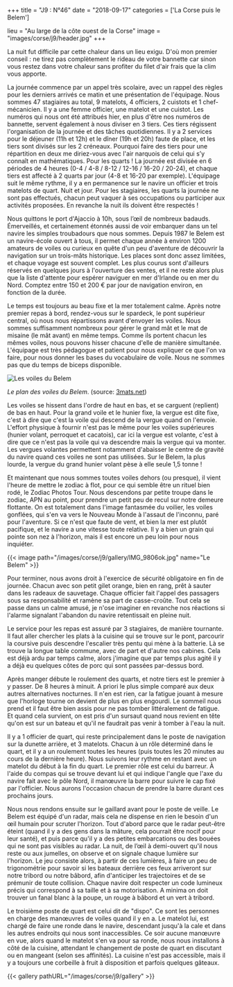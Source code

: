+++
title = "J9 : N°46"
date = "2018-09-17"
categories = ['La Corse puis le Belem']

lieu = "Au large de la côte ouest de la Corse"
image = "images/corse/j9/header.jpg"
+++

La nuit fut difficile par cette chaleur dans un lieu exigu. D'où mon premier conseil : ne tirez pas complètement le rideau de votre bannette car sinon vous restez dans votre chaleur sans profiter du filet d'air frais que la clim vous apporte.

La journée commence par un appel très scolaire, avec un rappel des règles pour les derniers arrivés ce matin et une présentation de l'équipage. Nous sommes 47 stagiaires au total, 9 matelots, 4 officiers, 2 cuistots et 1 chef-mécanicien. Il y a une femme officier, une matelot et une cuistot.
Les numéros qui nous ont été attribués hier, en plus d'être nos numéros de bannette, servent également à nous diviser en 3 tiers. Ces tiers régissent l'organisation de la journée et des tâches quotidiennes. Il y a 2 services pour le déjeuner (11h et 12h) et le dîner (19h et 20h) faute de place, et les tiers sont divisés sur les 2 créneaux.
Pourquoi faire des tiers pour une répartition en deux me diriez-vous avec l'air narquois de celui qui s’y connaît en mathématiques. Pour les quarts ! La journée est divisée en 6 périodes de 4 heures (0-4 / 4-8 / 8-12 / 12-16 / 16-20 / 20-24), et chaque tiers est affecté à 2 quarts par jour (4-8 et 16-20 par exemple). L'équipage suit le même rythme, il y a en permanence sur le navire un officier et trois matelots de quart. Nuit et jour.  Pour les stagiaires, les quarts la journée ne sont pas effectués, chacun peut vaquer à ses occupations ou participer aux activités proposées. En revanche la nuit ils doivent être respectés !

Nous quittons le port d'Ajaccio à 10h, sous l’œil de nombreux badauds. Émerveillés, et certainement étonnés aussi de voir embarquer dans un tel navire les simples troubadours que nous sommes. Depuis 1987 le Belem est un navire-école ouvert à tous, il permet chaque année à environ 1200 amateurs de voiles ou curieux en quête d'un peu d'aventure de découvrir la navigation sur un trois-mâts historique. Les places sont donc assez limitées, et chaque voyage est souvent complet. Les plus courus sont d'ailleurs réservés en quelques jours à l'ouverture des ventes, et il ne reste alors plus que la liste d'attente pour espérer naviguer en mer d'Irlande ou en mer du Nord. Comptez entre 150 et 200 € par jour de navigation environ, en fonction de la durée.

Le temps est toujours au beau fixe et la mer totalement calme. Après notre premier repas à bord, rendez-vous sur le spardeck, le pont supérieur central, où nous nous répartissons avant d'envoyer les voiles. Nous sommes suffisamment nombreux pour gérer le grand mât et le mat de misaine (le mât avant) en même temps. Comme ils portent chacun les mêmes voiles, nous pouvons hisser chacune d'elle de manière simultanée. L'équipage est très pédagogue et patient pour nous expliquer ce que l'on va faire, pour nous donner les bases du vocabulaire de voile. Nous ne sommes pas que du temps de biceps disponible.

<img src="http://3mats.net/images/plan-de-voilure-hd.png" alt="Les voiles du Belem" />

_Le plan des voiles du Belem_. (source: [3mats.net](http://3mats.net/))

Les voiles se hissent dans l'ordre de haut en bas, et se carguent (replient) de bas en haut. Pour la grand voile et le hunier fixe, la vergue est dite fixe, c'est à dire que c'est la voile qui descend de la vergue quand on l'envoie. L'effort physique à fournir n'est pas le même pour les voiles supérieures (hunier volant, perroquet et cacatois), car ici la vergue est volante, c'est à dire que ce n'est pas la voile qui va descendre mais la vergue qui va monter. Les vergues volantes permettent notamment d'abaisser le centre de gravité du navire quand ces voiles ne sont pas utilisées. Sur le Belem, la plus lourde, la vergue du grand hunier volant pèse à elle seule 1,5 tonne !

Et maintenant que nous sommes toutes voiles dehors (ou presque), il vient l'heure de mettre le zodiac à flot, pour ce qui semble être un rituel bien rodé, le Zodiac Photos Tour. Nous descendons par petite troupe dans le zodiac, APN au point, pour prendre un petit peu de recul sur notre demeure flottante. On est totalement dans l'image fantasmée du voilier, les voiles gonflées, qui s'en va vers le Nouveau Monde à l'assaut de l'inconnu, paré pour l'aventure.
Si ce n'est que faute de vent, et bien la mer est plutôt pacifique, et le navire a une vitesse toute relative. Il y a bien un grain qui pointe son nez à l'horizon, mais il est encore un peu loin pour nous inquiéter.

{{< image path="/images/corse/j9/gallery/IMG_9806ok.jpg" name="Le Belem" >}}

Pour terminer, nous avons droit à l'exercice de sécurité obligatoire en fin de journée. Chacun avec son petit gilet orange, bien en rang, prêt à sauter dans les radeaux de sauvetage. Chaque officier fait l'appel des passagers sous sa responsabilité et ramène sa part de casse-croûte. Tout cela se passe dans un calme amusé, je n'ose imaginer en revanche nos réactions si l'alarme signalant l'abandon du navire retentissait en pleine nuit.

Le service pour les repas est assuré par 3 stagiaires, de manière tournante. Il faut aller chercher les plats à la cuisine qui se trouve sur le pont, parcourir la coursive puis descendre l'escalier très pentu qui mène à la batterie. Là se trouve la longue table commune, avec de part et d'autre nos cabines. Cela est déjà ardu par temps calme, alors j'imagine que par temps plus agité il y a déjà eu quelques côtes de porc qui sont passées par-dessus bord.

Après manger débute le roulement des quarts, et notre tiers est le premier à y passer. De 8 heures à minuit. A priori le plus simple comparé aux deux autres alternatives nocturnes. Il n'en est rien, car la fatigue jouant à mesure que l'horloge tourne on devient de plus en plus engourdi. Le sommeil nous prend et il faut être bien assis pour ne pas tomber littéralement de fatigue. Et quand cela survient, on est pris d'un sursaut quand nous revient en tête qu'on est sur un bateau et qu'il ne faudrait pas venir à tomber à l'eau la nuit.

Il y a 1 officier de quart, qui reste principalement dans le poste de navigation sur la dunette arrière, et 3 matelots. Chacun à un rôle déterminé dans le quart, et il y a un roulement toutes les heures (puis toutes les 20 minutes au cours de la dernière heure). Nous suivons leur rythme en restant avec un matelot du début à la fin du quart. Le premier rôle est celui du barreur. À l'aide du compas qui se trouve devant lui et qui indique l'angle que l'axe du navire fait avec le pôle Nord, il manœuvre la barre pour suivre le cap fixé par l'officier. Nous aurons l'occasion chacun de prendre la barre durant ces prochains jours.

Nous nous rendons ensuite sur le gaillard avant pour le poste de veille. Le Belem est équipé d'un radar, mais cela ne dispense en rien le besoin d'un œil humain pour scruter l'horizon. Tout d'abord parce que le radar peut-être éteint (quand il y a des gens dans la mâture, cela pourrait être nocif pour leur santé), et puis parce qu'il y a des petites embarcations ou des bouées qui ne sont pas visibles au radar. La nuit, de l’œil à demi-ouvert qu'il nous reste ou aux jumelles, on observe et on signale chaque lumière sur l'horizon. Le jeu consiste alors, à partir de ces lumières, à faire un peu de trigonométrie pour savoir si les bateaux derrière ces feux arriveront sur notre tribord ou notre bâbord, afin d'anticiper les trajectoires et de se prémunir de toute collision. 
Chaque navire doit respecter un code lumineux précis qui correspond à sa taille et à sa motorisation. A minima on doit trouver un fanal blanc à la poupe, un rouge à bâbord et un vert à tribord. 

Le troisième poste de quart est celui dit de "dispo". Ce sont les personnes en charge des manœuvres de voiles quand il y en a. Le matelot lui, est chargé de faire une ronde dans le navire, descendant jusqu'à la cale et dans les autres endroits qui nous sont inaccessibles. Ce soir aucune manœuvre en vue, alors quand le matelot s'en va pour sa ronde, nous nous installons à côté de la cuisine, attendant le changement de poste de quart en discutant ou en mangeant (selon ses affinités). La cuisine n'est pas accessible, mais il y a toujours une corbeille à fruit à disposition et parfois quelques gâteaux. 

{{< gallery pathURL="/images/corse/j9/gallery" >}}